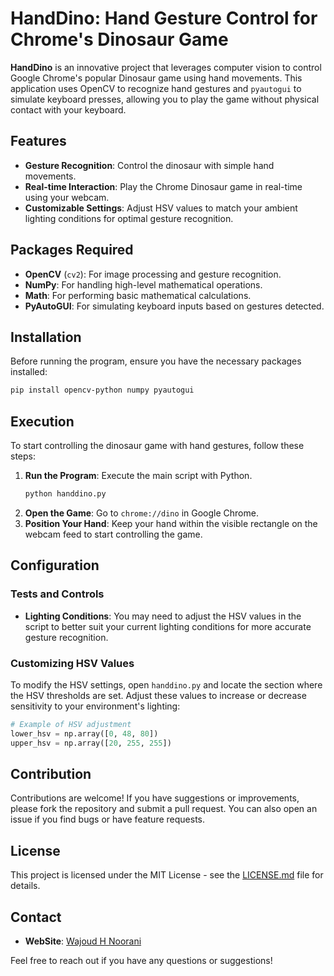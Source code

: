 # HandDino: Hand Gesture Control for Chrome's Dinosaur Game

**HandDino** is an innovative project that leverages computer vision to control Google Chrome's popular Dinosaur game using hand movements. This application uses OpenCV to recognize hand gestures and `pyautogui` to simulate keyboard presses, allowing you to play the game without physical contact with your keyboard.

## Features

- **Gesture Recognition**: Control the dinosaur with simple hand movements.
- **Real-time Interaction**: Play the Chrome Dinosaur game in real-time using your webcam.
- **Customizable Settings**: Adjust HSV values to match your ambient lighting conditions for optimal gesture recognition.

## Packages Required

- **OpenCV** (`cv2`): For image processing and gesture recognition.
- **NumPy**: For handling high-level mathematical operations.
- **Math**: For performing basic mathematical calculations.
- **PyAutoGUI**: For simulating keyboard inputs based on gestures detected.

## Installation

Before running the program, ensure you have the necessary packages installed:

```bash
pip install opencv-python numpy pyautogui
```

## Execution

To start controlling the dinosaur game with hand gestures, follow these steps:

1. **Run the Program**: Execute the main script with Python.
   ```bash
   python handdino.py
   ```
2. **Open the Game**: Go to `chrome://dino` in Google Chrome.
3. **Position Your Hand**: Keep your hand within the visible rectangle on the webcam feed to start controlling the game.

## Configuration

### Tests and Controls

- **Lighting Conditions**: You may need to adjust the HSV values in the script to better suit your current lighting conditions for more accurate gesture recognition.

### Customizing HSV Values

To modify the HSV settings, open `handdino.py` and locate the section where the HSV thresholds are set. Adjust these values to increase or decrease sensitivity to your environment's lighting:

```python
# Example of HSV adjustment
lower_hsv = np.array([0, 48, 80])
upper_hsv = np.array([20, 255, 255])
```

## Contribution

Contributions are welcome! If you have suggestions or improvements, please fork the repository and submit a pull request. You can also open an issue if you find bugs or have feature requests.

## License

This project is licensed under the MIT License - see the [LICENSE.md](LICENSE.md) file for details.

## Contact

- **WebSite**: [Wajoud H Noorani](https://wajoudnoorani.com/)

Feel free to reach out if you have any questions or suggestions!
